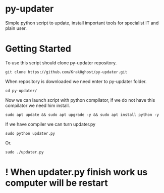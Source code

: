 # py-updater
Simple python script to update, install important tools for specialist IT and plain user.

# Getting Started

To use this script should clone py-updater repository.

```
git clone https://github.com/Krak0ghost/py-updater.git
```

When repository is downloaded we need enter to py-updater folder.

```
cd py-updater/
```

Now we can launch script with python compilator, if we do not have this compilator we need him install.

```
sudo apt update && sudo apt upgrade -y && sudo apt install python -y
```
If we have compiler we can turn updater.py

```
sudo python updater.py
```
Or.

```
sudo ./updater.py
```

# ! When updater.py finish work us computer will be restart
